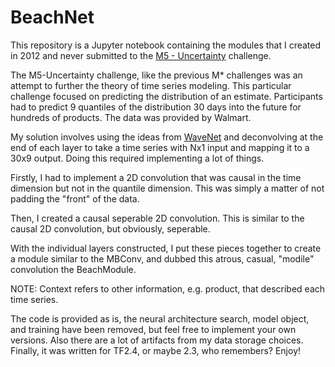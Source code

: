 # BeachNet

This repository is a Jupyter notebook containing the modules that I created in 2012 and never submitted to the [M5 - Uncertainty](https://www.kaggle.com/c/m5-forecasting-uncertainty) challenge.

The M5-Uncertainty challenge, like the previous M\* challenges was an attempt to further the theory of time series modeling. This particular challenge focused on predicting the distribution of an estimate. Participants had to predict 9 quantiles of the distribution 30 days into the future for hundreds of products. The data was provided by Walmart.

My solution involves using the ideas from [WaveNet](https://arxiv.org/pdf/1609.03499.pdf) and deconvolving at the end of each layer to take a time series with Nx1 input and mapping it to a 30x9 output. Doing this required implementing a lot of things.

Firstly, I had to implement a 2D convolution that was causal in the time dimension but not in the quantile dimension. This was simply a matter of not padding the "front" of the data.

Then, I created a causal seperable 2D convolution. This is similar to the causal 2D convolution, but obviously, seperable.

With the individual layers constructed, I put these pieces together to create a module similar to the MBConv, and dubbed this atrous, casual, "modile" convolution the BeachModule.

NOTE: Context refers to other information, e.g. product, that described each time series.

The code is provided as is, the neural architecture search, model object, and training have been removed, but feel free to implement your own versions. Also there are a lot of artifacts from my data storage choices. Finally, it was written for TF2.4, or maybe 2.3, who remembers? Enjoy!
